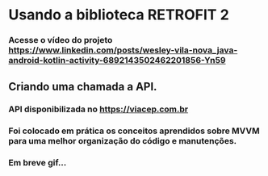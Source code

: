 # Usando a biblioteca RETROFIT 2

### Acesse o vídeo do projeto https://www.linkedin.com/posts/wesley-vila-nova_java-android-kotlin-activity-6892143502462201856-Yn59
## Criando uma chamada a API. 
### API disponibilizada no https://viacep.com.br
### Foi colocado em prática os conceitos aprendidos sobre MVVM para uma melhor organização do código e manutenções.
### Em breve gif...
